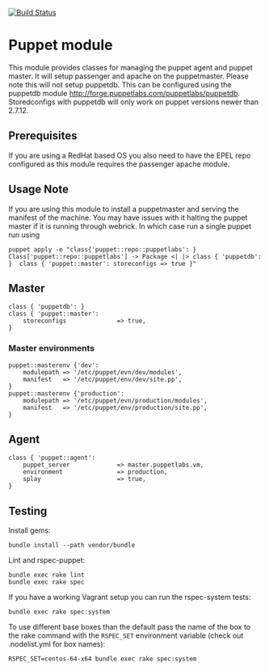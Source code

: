 [![Build Status](https://travis-ci.org/stephenrjohnson/puppetlabs-puppet.png)](https://travis-ci.org/stephenrjohnson/puppetlabs-puppet)
# Puppet module #

This module provides classes for managing the puppet agent and puppet master. 
It will setup passenger and apache on the puppetmaster. Please note this will 
not setup puppetdb. This can be configured using the puppetdb module 
http://forge.puppetlabs.com/puppetlabs/puppetdb. Storedconfigs with puppetdb 
will only work on puppet versions newer than 2.7.12.

## Prerequisites ##
If you are using a RedHat based OS you also need to have the EPEL repo configured
as this module requires the passenger apache module.

## Usage Note ##

If you are using this module to install a puppetmaster and serving the manifest of 
the machine. You may have issues with it halting the puppet master if it is 
running through webrick. In which case run a single puppet run using

    puppet apply -e "class{'puppet::repo::puppetlabs': } Class['puppet::repo::puppetlabs'] -> Package <| |> class { 'puppetdb': }  class { 'puppet::master': storeconfigs => true }"

## Master ##
    class { 'puppetdb': }
    class { 'puppet::master':
        storeconfigs              => true,
    }

### Master environments ###
    puppet::masterenv {'dev':
        modulepath => '/etc/puppet/evn/dev/modules',
        manifest   => '/etc/puppet/env/dev/site.pp',
    }
    puppet::masterenv {'production':
        modulepath => '/etc/puppet/evn/production/modules',
        manifest   => '/etc/puppet/env/production/site.pp',
    }

## Agent ##
    class { 'puppet::agent':
        puppet_server             => master.puppetlabs.vm,
        environment               => production,
        splay                     => true,
    }

## Testing ##

Install gems:

    bundle install --path vendor/bundle

Lint and rspec-puppet:

    bundle exec rake lint
    bundle exec rake spec

If you have a working Vagrant setup you can run the rspec-system tests:

    bundle exec rake spec:system

To use different base boxes than the default pass the name of the box to
the rake command with the ```RSPEC_SET``` environment variable (check out
.nodelist.yml for box names):

    RSPEC_SET=centos-64-x64 bundle exec rake spec:system

